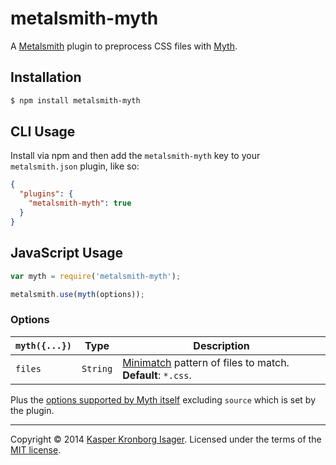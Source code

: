 # metalsmith-myth

A [Metalsmith](http://metalsmith.io) plugin to preprocess CSS files with [Myth](http://myth.io).

## Installation

```sh
$ npm install metalsmith-myth
```

## CLI Usage

Install via npm and then add the `metalsmith-myth` key to your `metalsmith.json` plugin, like so:

```json
{
  "plugins": {
    "metalsmith-myth": true
  } 
}
```

## JavaScript Usage

```js
var myth = require('metalsmith-myth');

metalsmith.use(myth(options));
```

### Options

`myth({...})` | Type     | Description
---           | ---      | ---
`files`       | `String` | [Minimatch](https://github.com/isaacs/minimatch) pattern of files to match. __Default__: `*.css`.

Plus the [options supported by Myth itself](https://github.com/segmentio/myth#nodejs) excluding `source` which is set by the plugin.

---

Copyright &copy; 2014 [Kasper Kronborg Isager](https://github.com/kasperisager). Licensed under the terms of the [MIT license](LICENSE.md).
